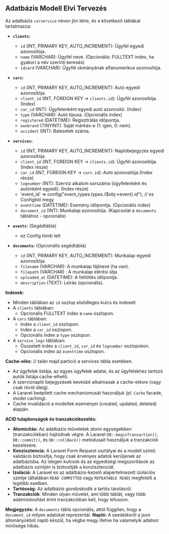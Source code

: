 ## Adatbázis Modell Elvi Tervezés

Az adatbázis `carservice` néven jön létre, és a következő táblákat tartalmazza:

*   **`clients`:**
    *   `id` (INT, PRIMARY KEY, AUTO_INCREMENT): Ügyfél egyedi azonosítója.
    *   `name` (VARCHAR): Ügyfél neve.  (Opcionális: FULLTEXT index, ha gyakori a név szerinti keresés)
    *   `idcard` (VARCHAR): Ügyfél okmányának alfanumerikus azonosítója.

*   **`cars`:**
    *   `id` (INT, PRIMARY KEY, AUTO_INCREMENT): Autó egyedi azonosítója.
    *   `client_id` (INT, FOREIGN KEY -> `clients.id`): Ügyfél azonosítója. (Index)
    *   `car_id` (INT): Ügyfelenként egyedi autó azonosító. (Index)
    *   `type` (VARCHAR): Autó típusa. (Opcionális index)
    *   `registered` (DATETIME): Regisztrálás időpontja.
    *   `ownbrand` (TINYINT): Saját márkás-e (1: igen, 0: nem).
    *   `accident` (INT): Balesetek száma.

*   **`services`:**
    *   `id` (INT, PRIMARY KEY, AUTO_INCREMENT): Naplóbejegyzés egyedi azonosítója.
    *   `client_id` (INT, FOREIGN KEY -> `clients.id`): Ügyfél azonosítója. (Index része)
    *   `car_id` (INT, FOREIGN KEY -> `cars.id`): Autó azonosítója.(Index része)
    *   `lognumber` (INT): Szerviz alkalom sorszáma (ügyfelenként és autónként egyedi). (Index része)
    *   'event_id' => config("event_types.types.{$obj->event}.id"), // ez Configból megy
    *   `eventtime` (DATETIME): Esemény időpontja. (Opcionális index)
    *   `document_id` (INT): Munkalap azonosítója. (Kapcsolat a `documents` táblához - opcionális)

*   **`events`:** (Segédtábla)
    *  ez Config tömb lett

* **`documents`:** (Opcionális segédtábla)
    *   `id` (INT, PRIMARY KEY, AUTO_INCREMENT): Munkalap egyedi azonosítója.
    *   `filename` (VARCHAR): A munkalap fájlneve (ha van).
    *   `filepath` (VARCHAR) : A munkalap elérési útja
    *   `uploaded_at` (DATETIME): A feltöltés időpontja.
    *   `description` (TEXT): Leírás (opcionális).

**Indexek:**

*   Minden táblában az `id` oszlop elsődleges kulcs és indexelt.
*   A `clients` táblában:
    * Opcionális FULLTEXT index a `name` oszlopon.
*   A `cars` táblában:
    *   Index a `client_id` oszlopon.
    *   Index a `car_id` oszlopon.
    *   Opcionális index a `type` oszlopon.
*   A `service_logs` táblában:
    *   Összetett index a `client_id`, `car_id` és `lognumber` oszlopokon.
    *   Opcionális index az `eventtime` oszlopon.

**Cache-elés:** // talán majd partició a services tábla esetében.

*   Az ügyfelek listája, az egyes ügyfelek adatai, és az ügyfelekhez tartozó autók listája cache-elhető.
*   A szerviznapló bejegyzések kevésbé alkalmasak a cache-elésre (vagy csak rövid ideig).
*   A Laravel beépített cache mechanizmusát használjuk (pl. `Cache` facade, model caching).
*   Cache invalidáció a modellek eseményei (created, updated, deleted) alapján.

**ACID tulajdonságok és tranzakciókezelés:**

*   **Atomicitás:** Az adatbázis műveletek atomi egységekben (tranzakciókban) hajtódnak végre. A Laravel `DB::beginTransaction()`, `DB::commit()`, és `DB::rollBack()` metódusait használjuk a tranzakciók kezelésére.
*   **Konzisztencia:** A Laravel Form Request osztályai és a modell szintű validáció biztosítja, hogy csak érvényes adatok kerüljenek az adatbázisba. Az idegen kulcsok és az egyediségi megszorítások az adatbázis szintjén is biztosítják a konzisztenciát.
*   **Izoláció:** A Laravel és az adatbázis-kezelő alapértelmezett izolációs szintje (általában `READ COMMITTED` vagy `REPEATABLE READ`) megfelelő a legtöbb esetben.
*   **Tartósság**: Az adatbázis gondoskodik a tartós tárolásról.
*   **Tranzakciók**: Minden olyan művelet, ami több táblát, vagy több adatmódosítást érint tranzakcióban kell, hogy lefusson.

**Megjegyzés:** A `documents` tábla opcionális, attól függően, hogy a `document_id` milyen adatokat reprezentál.
**Napló:** A seedelésről a json állományokból napló készül, ha végbe megy illetve ha valamelyik adatsor minősége hibás.
